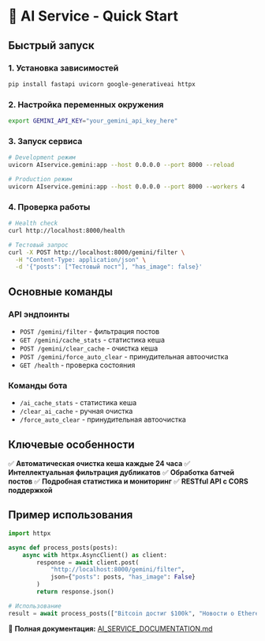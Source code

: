 # 🚀 AI Service - Quick Start

## Быстрый запуск

### 1. Установка зависимостей
```bash
pip install fastapi uvicorn google-generativeai httpx
```

### 2. Настройка переменных окружения
```bash
export GEMINI_API_KEY="your_gemini_api_key_here"
```

### 3. Запуск сервиса
```bash
# Development режим
uvicorn AIservice.gemini:app --host 0.0.0.0 --port 8000 --reload

# Production режим  
uvicorn AIservice.gemini:app --host 0.0.0.0 --port 8000 --workers 4
```

### 4. Проверка работы
```bash
# Health check
curl http://localhost:8000/health

# Тестовый запрос
curl -X POST http://localhost:8000/gemini/filter \
  -H "Content-Type: application/json" \
  -d '{"posts": ["Тестовый пост"], "has_image": false}'
```

## Основные команды

### API эндпоинты
- `POST /gemini/filter` - фильтрация постов
- `GET /gemini/cache_stats` - статистика кеша
- `POST /gemini/clear_cache` - очистка кеша
- `POST /gemini/force_auto_clear` - принудительная автоочистка
- `GET /health` - проверка состояния

### Команды бота
- `/ai_cache_stats` - статистика кеша
- `/clear_ai_cache` - ручная очистка
- `/force_auto_clear` - принудительная автоочистка

## Ключевые особенности

✅ **Автоматическая очистка кеша каждые 24 часа**
✅ **Интеллектуальная фильтрация дубликатов** 
✅ **Обработка батчей постов**
✅ **Подробная статистика и мониторинг**
✅ **RESTful API с CORS поддержкой**

## Пример использования

```python
import httpx

async def process_posts(posts):
    async with httpx.AsyncClient() as client:
        response = await client.post(
            "http://localhost:8000/gemini/filter",
            json={"posts": posts, "has_image": False}
        )
        return response.json()

# Использование
result = await process_posts(["Bitcoin достиг $100k", "Новости о Ethereum"])
```

📖 **Полная документация:** [AI_SERVICE_DOCUMENTATION.md](AI_SERVICE_DOCUMENTATION.md) 